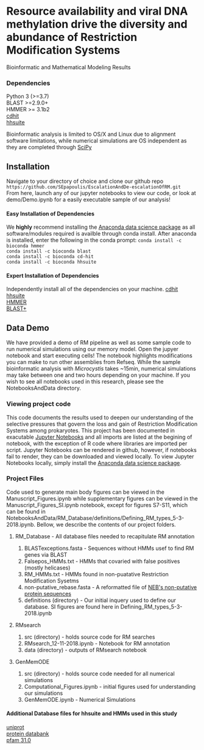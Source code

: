 # Resource availability and viral DNA methylation drive the diversity and abundance of Restriction Modification Systems

Bioinformatic and Mathematical Modeling Results

### Dependencies
Python 3 (>=3.7)  
BLAST >=2.9.0+  
HMMER >= 3.1b2  
[cdhit](https://github.com/weizhongli/cdhit)  
[hhsuite](https://github.com/soedinglab/hh-suite)  

Bioinformatic analysis is limited to OS/X and Linux due to alignment software limitations, while numerical simulations are OS independent as they are completed through [SciPy](https://docs.scipy.org/doc/scipy/reference/integrate.html)


## Installation

Navigate to your directory of choice and clone our github repo  
`https://github.com/SEpapoulis/EscalationAndDe-escalationOfRM.git`  
From here, launch any of our jupyter notebooks to view our code, or look at demo/Demo.ipynb for a easily executable sample of our analysis!

#### Easy Installation of Dependencies
We __highly__ recommend installing the [Anaconda data science package](https://www.anaconda.com/distribution/) as all software/modules required is availble through conda install. After anaconda is installed, enter the following in the conda prompt:
`conda install -c bioconda hmmer`  
`conda install -c bioconda blast`  
`conda install -c bioconda cd-hit`  
`conda install -c bioconda hhsuite`  

#### Expert Installation of Dependencies
Independently install all of the dependencies on your machine.
[cdhit](https://github.com/weizhongli/cdhit)  
[hhsuite](https://github.com/soedinglab/hh-suite)  
[HMMER](http://hmmer.org/download.html)  
[BLAST+](https://ftp.ncbi.nlm.nih.gov/blast/executables/blast+/LATEST/)  

## Data Demo
We have provided a demo of RM pipeline as well as some sample code to run numerical simulations using our memory model. Open the jupyer notebook and start executing cells! The notebook highlights modifications you can make to run other assemblies from Refseq. While the sample bioinformatic analysis with *Microcystis* takes ~15min, numerical simulations may take between one and two hours depending on your machine. If you wish to see all notebooks used in this research, please see the NotebooksAndData directory.


### Viewing project code
This code documents the results used to deepen our understanding of the selective pressures that govern the loss and gain of Restriction Modification Systems among prokaryotes. This project has been documented in exacutable [Jupyter Notebooks](https://jupyter.org/) and all imports are listed at the begining of notebook, with the exception of R code where libraries are imported per script. Jupyter Notebooks can be rendered in github, however, if notebooks fail to render, they can be downloaded and viewed locally. To view Jupyter Notebooks locally, simply install the [Anaconda data science package](https://www.anaconda.com/distribution/). 


### Project Files
Code used to generate main body figures can be viewed in the Manuscript_Figures.ipynb while supplementary figures can be viewed in the Manuscript_Figures_SI.ipynb notebook, except for figures S7-S11, which can be found in NotebooksAndData/RM_Database/definitions/Defining_RM_types_5-3-2018.ipynb. Bellow, we describe the contents of our project folders.

1. RM_Database - All database files needed to recapitulate RM annotation
   1. BLASTexceptions.fasta - Sequences without HMMs usef to find RM genes via BLAST
   2. Falsepos_HMMs.txt - HMMs that covaried with false positives (mostly helicases)
   3. RM_HMMs.txt - HMMs found in non-puatative Restriction Modification Sysetms
   4. non-putative_rebase.fasta - A reformatted file of [NEB's non-putative protein sequences](ftp://ftp.neb.com/pub/rebase/protein_mini_reg_seqs.txt)
   5. definitions (directory) - Our initial inquery used to define our database. SI figures are found here in Defining_RM_types_5-3-2018.ipynb



2. RMsearch
   1. src (directory) - holds source code for RM searches
   2. RMsearch_12-11-2018.ipynb - Notebook for RM annotation
   3. data (directory) - outputs of RMsearch notebook


3. GenMemODE
   1. src (directory) - holds source code needed for all numerical simulations
   2. Computational_Figures.ipynb - initial figures used for understanding our simulations
   3. GenMemODE.ipynb - Numerical Simulations



#### Additional Database files for hhsuite and HMMs used in this study
[uniprot](http://wwwuser.gwdg.de/~compbiol/data/hhsuite/databases/hhsuite_dbs/old-releases/uniprot20_2016_02.tgz)  
[protein databank](http://wwwuser.gwdg.de/~compbiol/data/hhsuite/databases/hhsuite_dbs/old-releases/pdb70_14Sep16.tgz)  
[pfam 31.0](ftp://ftp.ebi.ac.uk/pub/databases/Pfam/releases/Pfam31.0/Pfam-A.hmm.gz)  


